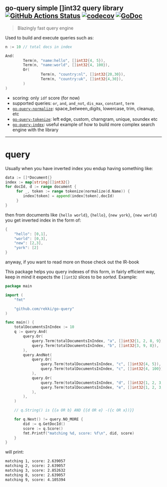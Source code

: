 ## go-query simple []int32 query library [![GitHub Actions Status](https://github.com/rekki/go-query/workflows/test/badge.svg?branch=master)](https://github.com/rekki/go-query/actions) [![codecov](https://codecov.io/gh/rekki/go-query/branch/master/graph/badge.svg)](https://codecov.io/gh/rekki/go-query) [![GoDoc](https://godoc.org/github.com/rekki/go-query?status.svg)](https://godoc.org/github.com/rekki/go-query)

> Blazingly fast query engine

Used to build and execute queries such as:

```go
n := 10 // total docs in index

And(
        Term(n, "name:hello", []int32{4, 5}),
        Term(n, "name:world", []int32{4, 100}),
        Or(
                Term(n, "country:nl", []int32{20,30}),
                Term(n, "country:uk", []int32{4,30}),
        )
)
```

- scoring: only `idf` score (for now)
- supported queries: `or`, `and`, `and_not`, `dis_max`, `constant`, `term`
- [`go-query-normalize`](https://github.com/rekki/go-query-normalize): space_between_digits, lowercase, trim, cleanup, etc
- [`go-query-tokenize`](https://github.com/rekki/go-query-tokenize): left edge, custom, charngram, unique, soundex etc
- [`go-query-index`](https://github.com/rekki/go-query-index): useful example of how to build more complex search engine with the library

---

# query

Usually when you have inverted index you endup having something like:

```go
data := []*Document{}
index := map[string][]int32{}
for docId, d := range document {
     for _, token := range tokenize(normalize(d.Name)) {
        index[token] = append(index[token],docId)
     }
}
```

then from documents like `{hello world}`, `{hello}`, `{new york}`, `{new world}` you get inverted index in the form of:

```go
{
    "hello": [0,1],
    "world": [0,3],
    "new": [2,3],
    "york": [2]
}
```

anyway, if you want to read more on those check out the IR-book

This package helps you query indexes of this form, in fairly efficient way, keep in mind it expects the `[]int32` slices to be _sorted_. Example:

```go
package main

import (
    "fmt"

    "github.com/rekki/go-query"
)

func main() {
    totalDocumentsInIndex := 10
    q := query.And(
        query.Or(
            query.Term(totalDocumentsInIndex, "a", []int32{1, 2, 8, 9}),
            query.Term(totalDocumentsInIndex, "b", []int32{3, 9, 8}),
        ),
        query.AndNot(
            query.Or(
                query.Term(totalDocumentsInIndex, "c", []int32{4, 5}),
                query.Term(totalDocumentsInIndex, "c", []int32{4, 100}),
            ),
            query.Or(
                query.Term(totalDocumentsInIndex, "d", []int32{1, 2, 3, 4, 5, 6, 7, 8, 9, 10}),
                query.Term(totalDocumentsInIndex, "e", []int32{1, 2, 3, 4, 5, 6, 7, 8, 9, 10}),
            ),
        ),
    )

    // q.String() is {{a OR b} AND {{d OR e} -({c OR x})}}

    for q.Next() != query.NO_MORE {
        did := q.GetDocId()
        score := q.Score()
        fmt.Printf("matching %d, score: %f\n", did, score)
    }
}
```

will print:

```sh
matching 1, score: 2.639057
matching 2, score: 2.639057
matching 3, score: 2.852632
matching 8, score: 2.639057
matching 9, score: 4.105394
```
